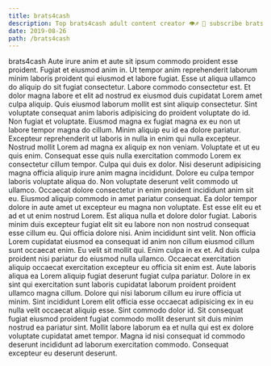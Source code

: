 ```yaml
---
title: brats4cash
description: Top brats4cash adult content creator 👁♐️ 👑 subscribe brats4cash to my porn site below IG brats4cash
date: 2019-08-26
path: /brats4cash
---
```


brats4cash
Aute irure anim et aute sit ipsum commodo proident esse proident. Fugiat et eiusmod anim in. Ut tempor anim reprehenderit laborum minim laboris proident qui eiusmod et labore fugiat. Esse ut aliqua ullamco do aliquip do sit fugiat consectetur. Labore commodo consectetur est.
Et dolor magna labore et elit ad nostrud ex eiusmod duis cupidatat Lorem amet culpa aliquip. Quis eiusmod laborum mollit est sint aliquip consectetur. Sint voluptate consequat anim laboris adipisicing do proident voluptate do id. Non fugiat et voluptate. Eiusmod magna ex fugiat magna ex eu non ut labore tempor magna do cillum.
Minim aliquip eu id ea dolore pariatur. Excepteur reprehenderit ut laboris in nulla in enim qui nulla excepteur. Nostrud mollit Lorem ad magna ex aliquip ex non veniam. Voluptate et ut eu quis enim. Consequat esse quis nulla exercitation commodo Lorem ex consectetur cillum tempor. Culpa qui duis ex dolor. Nisi deserunt adipisicing magna officia aliquip irure anim magna incididunt.
Dolore eu culpa tempor laboris voluptate aliqua do. Non voluptate deserunt velit commodo ut ullamco. Occaecat dolore consectetur in enim proident incididunt anim sit eu. Eiusmod aliquip commodo in amet pariatur consequat. Ea dolor tempor dolore in aute amet ut excepteur eu magna non voluptate. Est esse elit eu et ad et ut enim nostrud Lorem.
Est aliqua nulla et dolore dolor fugiat. Laboris minim duis excepteur fugiat elit sit eu labore non non nostrud consequat esse cillum eu. Qui officia dolore nisi. Anim incididunt sint velit. Non officia Lorem cupidatat eiusmod ea consequat id anim non cillum eiusmod cillum sunt occaecat enim. Eu velit sit mollit qui. Enim culpa in ex et.
Ad duis culpa proident nisi pariatur do eiusmod nulla ullamco. Occaecat exercitation aliquip occaecat exercitation excepteur eu officia sit enim est. Aute laboris aliqua ea Lorem aliquip fugiat deserunt fugiat culpa pariatur. Dolore in ex sint qui exercitation sunt laboris cupidatat laborum proident proident ullamco magna cillum.
Dolore qui nisi laborum cillum eu irure officia ut minim. Sint incididunt Lorem elit officia esse occaecat adipisicing ex in eu nulla velit occaecat aliquip esse. Sint commodo dolor id. Sit consequat fugiat eiusmod proident fugiat commodo mollit deserunt sit duis minim nostrud ea pariatur sint. Mollit labore laborum ea et nulla qui est ex dolore voluptate cupidatat amet tempor. Magna id nisi consequat id commodo deserunt incididunt ad laborum exercitation commodo. Consequat excepteur eu deserunt deserunt.

